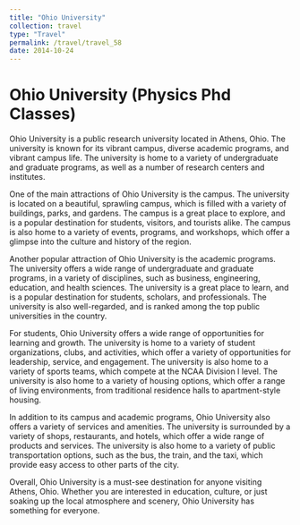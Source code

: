 ```yaml
---
title: "Ohio University"
collection: travel
type: "Travel"
permalink: /travel/travel_58
date: 2014-10-24
---
```


# Ohio University (Physics Phd Classes)
Ohio University is a public research university located in Athens, Ohio. The university is known for its vibrant campus, diverse academic programs, and vibrant campus life. The university is home to a variety of undergraduate and graduate programs, as well as a number of research centers and institutes.

One of the main attractions of Ohio University is the campus. The university is located on a beautiful, sprawling campus, which is filled with a variety of buildings, parks, and gardens. The campus is a great place to explore, and is a popular destination for students, visitors, and tourists alike. The campus is also home to a variety of events, programs, and workshops, which offer a glimpse into the culture and history of the region.

Another popular attraction of Ohio University is the academic programs. The university offers a wide range of undergraduate and graduate programs, in a variety of disciplines, such as business, engineering, education, and health sciences. The university is a great place to learn, and is a popular destination for students, scholars, and professionals. The university is also well-regarded, and is ranked among the top public universities in the country.

For students, Ohio University offers a wide range of opportunities for learning and growth. The university is home to a variety of student organizations, clubs, and activities, which offer a variety of opportunities for leadership, service, and engagement. The university is also home to a variety of sports teams, which compete at the NCAA Division I level. The university is also home to a variety of housing options, which offer a range of living environments, from traditional residence halls to apartment-style housing.

In addition to its campus and academic programs, Ohio University also offers a variety of services and amenities. The university is surrounded by a variety of shops, restaurants, and hotels, which offer a wide range of products and services. The university is also home to a variety of public transportation options, such as the bus, the train, and the taxi, which provide easy access to other parts of the city.

Overall, Ohio University is a must-see destination for anyone visiting Athens, Ohio. Whether you are interested in education, culture, or just soaking up the local atmosphere and scenery, Ohio University has something for everyone.
